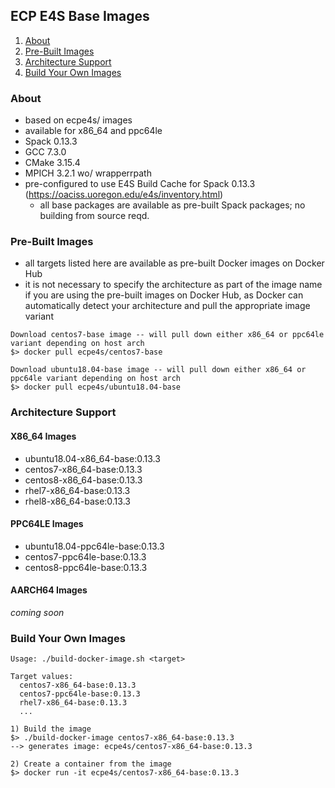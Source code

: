 ## ECP E4S Base Images
1. [About](#about)
2. [Pre-Built Images](#pre-built-images)
3. [Architecture Support](#architecture-support)
4. [Build Your Own Images](#build-your-own-images)

### About
* based on ecpe4s/<os> images
* available for x86_64 and ppc64le
* Spack 0.13.3
* GCC 7.3.0
* CMake 3.15.4
* MPICH 3.2.1 wo/ wrapperrpath
* pre-configured to use E4S Build Cache for Spack 0.13.3 (https://oaciss.uoregon.edu/e4s/inventory.html)
  * all base packages are available as pre-built Spack packages; no building from source reqd.

### Pre-Built Images
* all targets listed here are available as pre-built Docker images on Docker Hub
* it is not necessary to specify the architecture as part of the image name if you are using the pre-built images on Docker Hub, as Docker can automatically detect your architecture and pull the appropriate image variant
```
Download centos7-base image -- will pull down either x86_64 or ppc64le variant depending on host arch
$> docker pull ecpe4s/centos7-base

Download ubuntu18.04-base image -- will pull down either x86_64 or ppc64le variant depending on host arch
$> docker pull ecpe4s/ubuntu18.04-base
```

### Architecture Support

#### X86_64 Images
- ubuntu18.04-x86_64-base:0.13.3 
- centos7-x86_64-base:0.13.3
- centos8-x86_64-base:0.13.3
- rhel7-x86_64-base:0.13.3
- rhel8-x86_64-base:0.13.3

#### PPC64LE Images
- ubuntu18.04-ppc64le-base:0.13.3
- centos7-ppc64le-base:0.13.3
- centos8-ppc64le-base:0.13.3

#### AARCH64 Images
*coming soon*

### Build Your Own Images
```
Usage: ./build-docker-image.sh <target>

Target values:
  centos7-x86_64-base:0.13.3
  centos7-ppc64le-base:0.13.3
  rhel7-x86_64-base:0.13.3
  ...

1) Build the image
$> ./build-docker-image centos7-x86_64-base:0.13.3
--> generates image: ecpe4s/centos7-x86_64-base:0.13.3

2) Create a container from the image
$> docker run -it ecpe4s/centos7-x86_64-base:0.13.3
```

